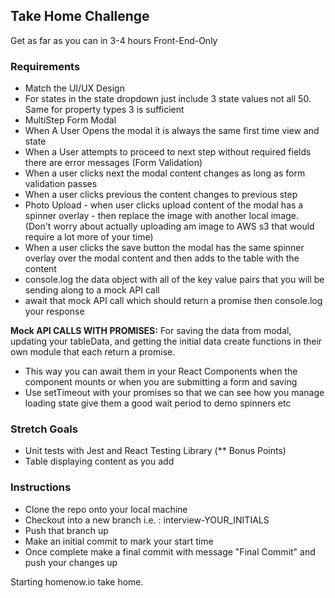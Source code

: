 ## Take Home Challenge

Get as far as you can in 3-4 hours Front-End-Only

### Requirements

- Match the UI/UX Design
- For states in the state dropdown just include 3 state values not all 50. Same for property types 3 is sufficient
- MultiStep Form Modal
- When A User Opens the modal it is always the same first time view and state
- When a User attempts to proceed to next step without required fields there are error messages (Form Validation)
- When a user clicks next the modal content changes as long as form validation passes
- When a user clicks previous the content changes to previous step
- Photo Upload - when user clicks upload content of the modal has a spinner overlay - then replace the image with another local image. (Don't worry about actually uploading am image to AWS s3 that would require a lot more of your time)
- When a user clicks the save button the modal has the same spinner overlay over the modal content and then adds to the table with the content
- console.log the data object with all of the key value pairs that you will be sending along to a mock API call
- await that mock API call which should return a promise then console.log your response

**Mock API CALLS WITH PROMISES:** For saving the data from modal, updating your tableData, and getting the initial data create functions in their own module that each return a promise.

- This way you can await them in your React Components when the component mounts or when you are submitting a form and saving
- Use setTimeout with your promises so that we can see how you manage loading state give them a good wait period to demo spinners etc

### Stretch Goals

- Unit tests with Jest and React Testing Library (\*\* Bonus Points)
- Table displaying content as you add

### Instructions

- Clone the repo onto your local machine
- Checkout into a new branch i.e. : interview-YOUR_INITIALS
- Push that branch up
- Make an initial commit to mark your start time
- Once complete make a final commit with message "Final Commit" and push your changes up

Starting homenow.io take home.

